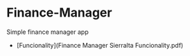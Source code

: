 # Finance-Manager
Simple finance manager app 

*  [Funcionality](Finance Manager Sierralta Funcionality.pdf)
